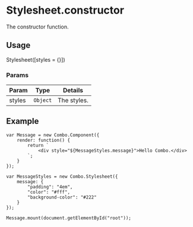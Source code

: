 # Stylesheet.constructor

The constructor function.

## Usage

Stylesheet([styles = {}])

### Params

| Param             | Type        | Details                          |
| ----------------- | ----------- | -------------------------------- |
| styles            | `Object`    | The styles.                      |

## Example

	var Message = new Combo.Component({
		render: function() {
			return `
				<div style="${MessageStyles.message}">Hello Combo.</div>
			`;
		}
	});

	var MessageStyles = new Combo.Stylesheet({
		message: {
			"padding": "4em",
			"color": "#fff",
			"background-color": "#222"
		}
	});

	Message.mount(document.getElementById("root"));